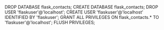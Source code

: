 DROP DATABASE flask_contacts;
CREATE DATABASE flask_contacts;
DROP USER 'flaskuser'@'localhost';
CREATE USER 'flaskuser'@'localhost' IDENTIFIED BY 'flaskuser';
GRANT ALL PRIVILEGES ON flask_contacts.* TO 'flaskuser'@'localhost';
FLUSH PRIVILEGES;
